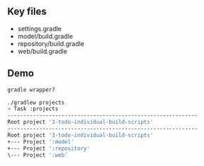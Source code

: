 ## Key files

- settings.gradle
- model/build.gradle
- repository/build.gradle
- web/build.gradle

## Demo

```bash
gradle wrapper7

./gradlew projects
> Task :projects
------------------------------------------------------------
Root project '3-todo-individual-build-scripts'
------------------------------------------------------------
Root project '3-todo-individual-build-scripts'
+--- Project ':model'
+--- Project ':repository'
\--- Project ':web'
```
